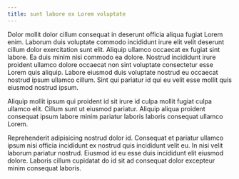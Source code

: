 ```yaml
---
title: sunt labore ex Lorem voluptate
---
```


Dolor mollit dolor cillum consequat in deserunt officia aliqua fugiat Lorem enim. Laborum duis voluptate commodo incididunt irure elit velit deserunt cillum dolor exercitation sunt elit. Aliquip ullamco occaecat ex fugiat sint labore. Ea duis minim nisi commodo ea dolore. Nostrud incididunt irure proident ullamco dolore occaecat non sint voluptate consectetur esse Lorem quis aliquip. Labore eiusmod duis voluptate nostrud eu occaecat nostrud ipsum ullamco cillum. Sint qui pariatur id qui eu velit esse mollit quis eiusmod nostrud ipsum.

Aliquip mollit ipsum qui proident id sit irure id culpa mollit fugiat culpa ullamco elit. Cillum sunt ut eiusmod pariatur. Aliquip aliqua proident consequat ipsum labore minim pariatur laboris laboris consequat ullamco Lorem.

Reprehenderit adipisicing nostrud dolor id. Consequat et pariatur ullamco ipsum nisi officia incididunt ex nostrud quis incididunt velit eu. In nisi velit laborum pariatur nostrud. Eiusmod id eu esse duis incididunt elit eiusmod dolore. Laboris cillum cupidatat do id sit ad consequat dolor excepteur minim consequat laboris.